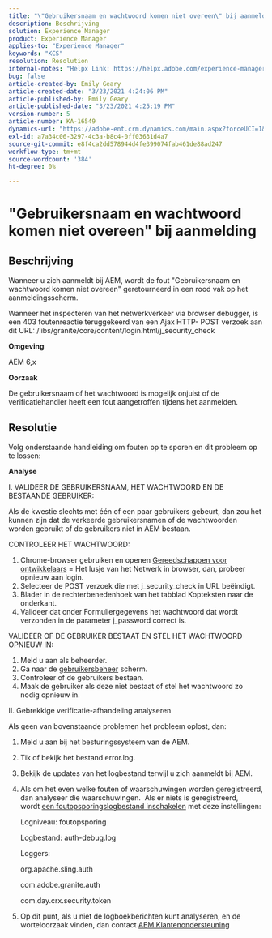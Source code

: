 ```yaml
---
title: "\"Gebruikersnaam en wachtwoord komen niet overeen\" bij aanmelden"
description: Beschrijving
solution: Experience Manager
product: Experience Manager
applies-to: "Experience Manager"
keywords: "KCS"
resolution: Resolution
internal-notes: "Helpx Link: https://helpx.adobe.com/experience-manager/kb/user-name-and-password-do-not-match-on-login.html"
bug: false
article-created-by: Emily Geary
article-created-date: "3/23/2021 4:24:06 PM"
article-published-by: Emily Geary
article-published-date: "3/23/2021 4:25:19 PM"
version-number: 5
article-number: KA-16549
dynamics-url: "https://adobe-ent.crm.dynamics.com/main.aspx?forceUCI=1&pagetype=entityrecord&etn=knowledgearticle&id=4d06f62c-f48b-eb11-a812-000d3a58b8a9"
exl-id: a7a34c06-3297-4c3a-b8c4-0ff03631d4a7
source-git-commit: e8f4ca2dd578944d4fe399074fab461de88ad247
workflow-type: tm+mt
source-wordcount: '384'
ht-degree: 0%

---
```


# &quot;Gebruikersnaam en wachtwoord komen niet overeen&quot; bij aanmelding

## Beschrijving


Wanneer u zich aanmeldt bij AEM, wordt de fout &quot;Gebruikersnaam en wachtwoord komen niet overeen&quot; geretourneerd in een rood vak op het aanmeldingsscherm.

Wanneer het inspecteren van het netwerkverkeer via browser debugger, is een 403 foutenreactie teruggekeerd van een Ajax HTTP- POST verzoek aan dit URL: /libs/granite/core/content/login.html/j_security_check

<b>Omgeving</b>

AEM 6,x

<b>Oorzaak</b>

De gebruikersnaam of het wachtwoord is mogelijk onjuist of de verificatiehandler heeft een fout aangetroffen tijdens het aanmelden.


## Resolutie


Volg onderstaande handleiding om fouten op te sporen en dit probleem op te lossen:

<b>Analyse</b>

I. VALIDEER DE GEBRUIKERSNAAM, HET WACHTWOORD EN DE BESTAANDE GEBRUIKER:

Als de kwestie slechts met één of een paar gebruikers gebeurt, dan zou het kunnen zijn dat de verkeerde gebruikersnamen of de wachtwoorden worden gebruikt of de gebruikers niet in AEM bestaan.

CONTROLEER HET WACHTWOORD:

1. Chrome-browser gebruiken en openen [Gereedschappen voor ontwikkelaars](https://developer.chrome.com/devtools) = Het lusje van het Netwerk in browser, dan, probeer opnieuw aan login.
2. Selecteer de POST verzoek die met j_security_check in URL beëindigt.
3. Blader in de rechterbenedenhoek van het tabblad Kopteksten naar de onderkant.
4. Valideer dat onder Formuliergegevens het wachtwoord dat wordt verzonden in de parameter j_password correct is.


VALIDEER OF DE GEBRUIKER BESTAAT EN STEL HET WACHTWOORD OPNIEUW IN:

1. Meld u aan als beheerder.
2. Ga naar de [gebruikersbeheer](https://docs.adobe.com/content/help/en/experience-manager-65/administering/home.html?topic=/experience-manager/6-5/sites/administering/morehelp/security.ug.js) scherm.
3. Controleer of de gebruikers bestaan.
4. Maak de gebruiker als deze niet bestaat of stel het wachtwoord zo nodig opnieuw in.


II. Gebrekkige verificatie-afhandeling analyseren

Als geen van bovenstaande problemen het probleem oplost, dan:

1. Meld u aan bij het besturingssysteem van de AEM.
2. Tik of bekijk het bestand error.log.
3. Bekijk de updates van het logbestand terwijl u zich aanmeldt bij AEM.
4. Als om het even welke fouten of waarschuwingen worden geregistreerd, dan analyseer die waarschuwingen.  Als er niets is geregistreerd, wordt [een foutopsporingslogbestand inschakelen](https://docs.adobe.com/content/help/en/experience-manager-65/deploying/configuring/configure-logging.html) met deze instellingen:

   Logniveau: foutopsporing

   Logbestand: auth-debug.log

   Loggers:

   org.apache.sling.auth


   com.adobe.granite.auth


   com.day.crx.security.token
5. Op dit punt, als u niet de logboekberichten kunt analyseren, en de worteloorzaak vinden, dan contact [AEM Klantenondersteuning](https://experienceleague.adobe.com/?support-solution=Experience+Manager#support)
